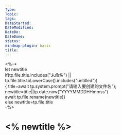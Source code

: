 ```yaml
---
Type: 
Topic: 
tags: 
DateStarted: 
DateModified: 
DateDo: 
DateDone: 
status: 
mindmap-plugin: basic
title: 
---
```


<%-*  
let  newtitle  
if(tp.file.title.includes("未命名") || tp.file.title.toLowerCase().includes("untitled"))  
{ title=await tp.system.prompt("请输入要创建的文件名");  
  newtitle=title||tp.date.now("YYYYMMDDHHmmss")  
	await tp.file.rename(newtitle)}  
	else newtitle=tp.file.title  
-%>
# <% newtitle %> 

